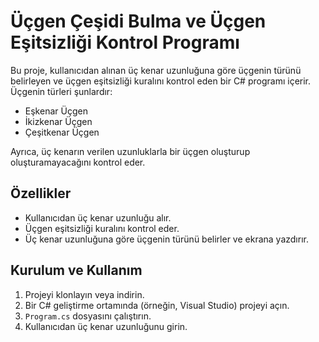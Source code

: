 # Üçgen Çeşidi Bulma ve Üçgen Eşitsizliği Kontrol Programı

Bu proje, kullanıcıdan alınan üç kenar uzunluğuna göre üçgenin türünü belirleyen ve üçgen eşitsizliği kuralını kontrol eden bir C# programı içerir.
Üçgenin türleri şunlardır:
- Eşkenar Üçgen
- İkizkenar Üçgen
- Çeşitkenar Üçgen
 
Ayrıca, üç kenarın verilen uzunluklarla bir üçgen oluşturup oluşturamayacağını kontrol eder.

## Özellikler

- Kullanıcıdan üç kenar uzunluğu alır.
- Üçgen eşitsizliği kuralını kontrol eder.
- Üç kenar uzunluğuna göre üçgenin türünü belirler ve ekrana yazdırır.
  
## Kurulum ve Kullanım 

1. Projeyi klonlayın veya indirin.
2. Bir C# geliştirme ortamında (örneğin, Visual Studio) projeyi açın.
3. `Program.cs` dosyasını çalıştırın.
4. Kullanıcıdan üç kenar uzunluğunu girin.
